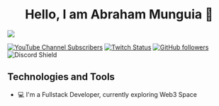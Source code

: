 <div align="center">
<h1 align="center">Hello, I am Abraham Munguia 👋</h1>
</div>
<img src="https://i.imgur.com/Ybc1C3Q.jpg">

[![YouTube Channel Subscribers](https://img.shields.io/youtube/channel/subscribers/UCIjEgHA1vatSR2K4rfcdNRg?style=social)](https://youtube.com/aristidevs?sub_confirmation=1)
[![Twitch Status](https://img.shields.io/twitch/status/aristidevs?style=social)](https://www.twitch.tv/aristidevs)
[![GitHub followers](https://img.shields.io/github/followers/arisguimera?style=social)](https://github.com/ArisGuimera)
![Discord Shield](https://discordapp.com/api/guilds/807719549075980308/widget.png?style=shield)

## Technologies and Tools 

- :computer: I'm a Fullstack Developer, currently exploring Web3 Space

